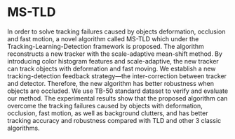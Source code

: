 # MS-TLD
In order to solve tracking failures caused by objects deformation, occlusion and fast motion, a novel algorithm called MS-TLD which under the Tracking-Learning-Detection framework is proposed. The algorithm reconstructs a new tracker with the scale-adaptive mean-shift method. By introducing color histogram features and scale-adaptive, the new tracker can track objects with deformation and fast moving. We establish a new tracking-detection feedback strategy—the inter-correction between tracker and detector. Therefore, the new algorithm has better robustness when objects are occluded. We use TB-50 standard dataset to verify and evaluate our method. The experimental results show that the proposed algorithm can overcome the tracking failures caused by objects with deformation, occlusion, fast motion, as well as background clutters, and has better tracking accuracy and robustness compared with TLD and other 3 classic algorithms.
